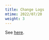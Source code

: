 ```yaml
---
title: Change Logs
mtime: 2022/07/20
weight: 3
---
```


See [here](https://github.com/cwchentw/lightweight-cms/blob/master/CHANGELOG.md).
